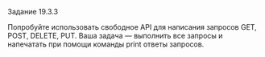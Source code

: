 Задание 19.3.3

Попробуйте использовать свободное API для написания запросов GET, POST, DELETE, PUT. 
Ваша задача — выполнить все запросы и напечатать при помощи команды print ответы запросов.
